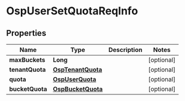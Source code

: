 # OspUserSetQuotaReqInfo

## Properties
Name | Type | Description | Notes
------------ | ------------- | ------------- | -------------
**maxBuckets** | **Long** |  |  [optional]
**tenantQuota** | [**OspTenantQuota**](OspTenantQuota.md) |  |  [optional]
**quota** | [**OspUserQuota**](OspUserQuota.md) |  |  [optional]
**bucketQuota** | [**OspBucketQuota**](OspBucketQuota.md) |  |  [optional]
